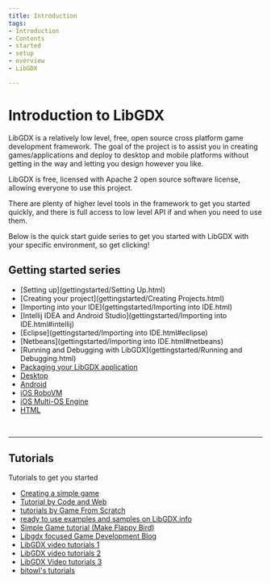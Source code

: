 ```yaml
---
title: Introduction
tags:
- Introduction
- Contents
- started
- setup
- overview
- LibGDX

---
```



<h1>Introduction to LibGDX</h1>

LibGDX is a relatively low level, free, open source cross platform game development framework.
The goal of the project is to assist you in creating games/applications and deploy to desktop and mobile
platforms without getting in the way and letting you design however you like.

LibGDX is free, licensed with Apache 2 open source software license, allowing everyone to use this project.


There are plenty of higher level tools in the framework to get you started quickly, and there is full access 
to low level API if and when you need to use them.

Below is the quick start guide series to get you started with LibGDX with your specific environment, so get clicking!


## Getting started series

- [Setting up](gettingstarted/Setting Up.html)
- [Creating your project](gettingstarted/Creating Projects.html)
- [Importing into your IDE](gettingstarted/Importing into IDE.html)
 - [Intellij IDEA and Android Studio](gettingstarted/Importing into IDE.html#intellij)
 - [Eclipse](gettingstarted/Importing into IDE.html#eclipse)
 - [Netbeans](gettingstarted/Importing into IDE.html#netbeans)
- [Running and Debugging with LibGDX](gettingstarted/Running and Debugging.html)
- [Packaging your LibGDX application](gettingstarted/Packaging.html)
 - [Desktop](gettingstarted/Packaging.html#packaging-for-desktop)
 - [Android](gettingstarted/Packaging.html#packaging-for-android)
 - [iOS RoboVM](gettingstarted/Packaging.html#packaging-for-robovm)
 - [iOS Multi-OS Engine](gettingstarted/Packaging.html#packaging-for-multi-os-engine)
 - [HTML](gettingstarted/Packaging.html#packaging-for-html)

<br>

---

## Tutorials

Tutorials to get you started

- [Creating a simple game](https://github.com/libgdx/libgdx/wiki/A-simple-game)
- [Tutorial by Code and Web](https://www.codeandweb.com/texturepacker/tutorials/libgdx-physics)
- [tutorials by Game From Scratch](http://www.gamefromscratch.com/page/LibGDX-Tutorial-series.aspx)
- [ready to use examples and samples on LibGDX.info](libgdx.info)
- [Simple Game tutorial (Make Flappy Bird)](http://www.kilobolt.com/zombie-bird-tutorial-flappy-bird-remake.html)
- [Libgdx focused Game Development Blog](https://www.gamedevelopment.blog/)
- [LibGDX video tutorials 1](https://www.youtube.com/playlist?list=PLXY8okVWvwZ0JOwHiH1TntAdq-UDPnC2L)
- [LibGDX video tutorials 2](https://www.youtube.com/playlist?list=PL-2t7SM0vDfeZUKeM7Jm4U9utHwFS1N-C)
- [LibGDX Video tutorials 3](https://www.youtube.com/playlist?list=PLMpInWzi-D9Jf_Co---0L7K-MNDNf2FuO)
- [bitowl's tutorials](https://bitowl.net/tag/tutorial/)

